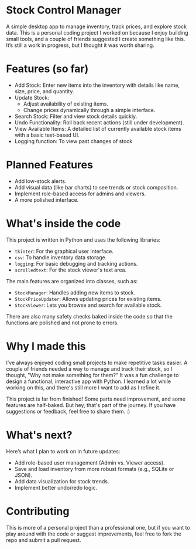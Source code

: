 # Stock Control Manager
A simple desktop app to manage inventory, track prices, and explore stock data.
This is a personal coding project I worked on because I enjoy building small tools, and a couple of friends suggested I create something like this. It’s still a work in progress, but I thought it was worth sharing.

# Features (so far)
- Add Stock: Enter new items into the inventory with details like name, size, price, and quantity.
- Update Stock:
  - Adjust availability of existing items.
  - Change prices dynamically through a simple interface.
- Search Stock: Filter and view stock details quickly.
- Undo Functionality: Roll back recent actions (still under development).
- View Available Items: A detailed list of currently available stock items with a basic text-based UI.
- Logging function: To view past changes of stock

# Planned Features
- Add low-stock alerts.
- Add visual data (like bar charts) to see trends or stock composition.
- Implement role-based access for admins and viewers.
- A more polished interface.

# What's inside the code
This project is written in Python and uses the following libraries:
- ````tkinter````: For the graphical user interface.
- ````csv````: To handle inventory data storage.
- ````logging````: For basic debugging and tracking actions.
- ````scrolledtext````: For the stock viewer's text area.

The main features are organized into classes, such as:
- ````StockManager````: Handles adding new items to stock.
- ````StockPriceUpdater````: Allows updating prices for existing items.
- ````StockViewer````: Lets you browse and search for available stock.

There are also many safety checks baked inside the code so that the functions are polished and not prone to errors.

# Why I made this
I’ve always enjoyed coding small projects to make repetitive tasks easier. A couple of friends needed a way to manage and track their stock, so I thought, "Why not make something for them?" It was a fun challenge to design a functional, interactive app with Python.
I learned a lot while working on this, and there's still more I want to add as I refine it.

This project is far from finished! Some parts need improvement, and some features are half-baked. But hey, that's part of the journey. If you have suggestions or feedback, feel free to share them. :)

# What's next?
Here’s what I plan to work on in future updates:

- Add role-based user management (Admin vs. Viewer access).
- Save and load inventory from more robust formats (e.g., SQLite or JSON).
- Add data visualization for stock trends.
- Implement better undo/redo logic.

# Contributing
This is more of a personal project than a professional one, but if you want to play around with the code or suggest improvements, feel free to fork the repo and submit a pull request.
